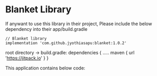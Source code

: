 # Blanket Library

If anywant to use this library in their project, Please include the below dependency into their app/build.gradle

    // Blanket library
    implementation 'com.github.jyothiasapu:blanket:1.0.2'
    
root directory -> build.gradle:
    dependencies {
        .....
        maven { url 'https://jitpack.io' }
    }


This application contains below code:


